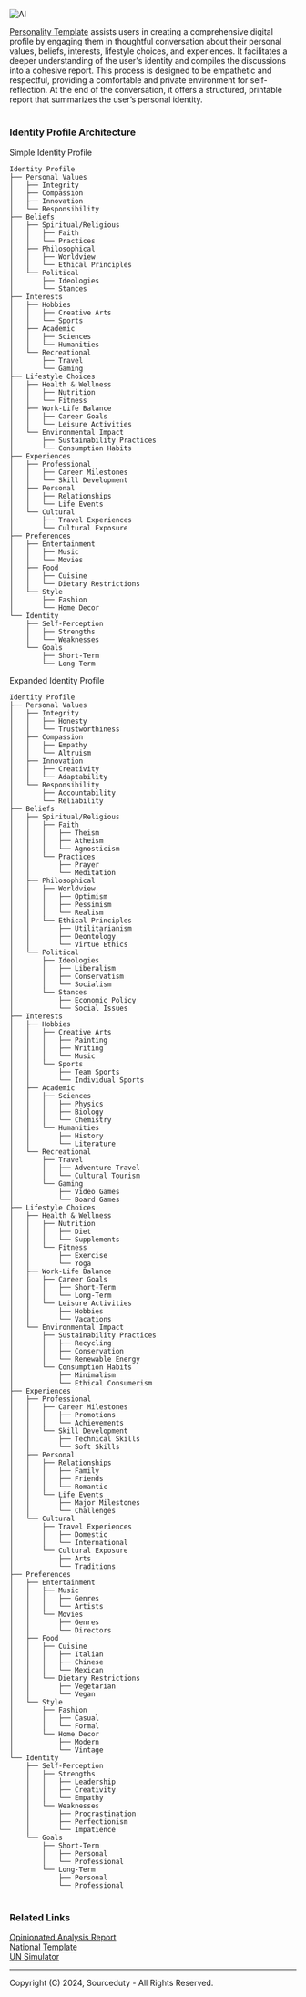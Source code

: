 ![AI](https://github.com/sourceduty/Personality/assets/123030236/fa8f30ab-3a7a-48e8-ad57-cf10c662b7db)

[Personality Template](https://chat.openai.com/g/g-SjVEuD3eZ-personality-template)  assists users in creating a comprehensive digital profile by engaging them in thoughtful conversation about their personal values, beliefs, interests, lifestyle choices, and experiences. It facilitates a deeper understanding of the user's identity and compiles the discussions into a cohesive report. This process is designed to be empathetic and respectful, providing a comfortable and private environment for self-reflection. At the end of the conversation, it offers a structured, printable report that summarizes the user’s personal identity.

#
### Identity Profile Architecture

Simple Identity Profile
```
Identity Profile
├── Personal Values
│   ├── Integrity
│   ├── Compassion
│   ├── Innovation
│   └── Responsibility
├── Beliefs
│   ├── Spiritual/Religious
│   │   ├── Faith
│   │   └── Practices
│   ├── Philosophical
│   │   ├── Worldview
│   │   └── Ethical Principles
│   └── Political
│       ├── Ideologies
│       └── Stances
├── Interests
│   ├── Hobbies
│   │   ├── Creative Arts
│   │   └── Sports
│   ├── Academic
│   │   ├── Sciences
│   │   └── Humanities
│   └── Recreational
│       ├── Travel
│       └── Gaming
├── Lifestyle Choices
│   ├── Health & Wellness
│   │   ├── Nutrition
│   │   └── Fitness
│   ├── Work-Life Balance
│   │   ├── Career Goals
│   │   └── Leisure Activities
│   └── Environmental Impact
│       ├── Sustainability Practices
│       └── Consumption Habits
├── Experiences
│   ├── Professional
│   │   ├── Career Milestones
│   │   └── Skill Development
│   ├── Personal
│   │   ├── Relationships
│   │   └── Life Events
│   └── Cultural
│       ├── Travel Experiences
│       └── Cultural Exposure
├── Preferences
│   ├── Entertainment
│   │   ├── Music
│   │   └── Movies
│   ├── Food
│   │   ├── Cuisine
│   │   └── Dietary Restrictions
│   └── Style
│       ├── Fashion
│       └── Home Decor
└── Identity
    ├── Self-Perception
    │   ├── Strengths
    │   └── Weaknesses
    └── Goals
        ├── Short-Term
        └── Long-Term
```

Expanded Identity Profile
```
Identity Profile
├── Personal Values
│   ├── Integrity
│   │   ├── Honesty
│   │   └── Trustworthiness
│   ├── Compassion
│   │   ├── Empathy
│   │   └── Altruism
│   ├── Innovation
│   │   ├── Creativity
│   │   └── Adaptability
│   └── Responsibility
│       ├── Accountability
│       └── Reliability
├── Beliefs
│   ├── Spiritual/Religious
│   │   ├── Faith
│   │   │   ├── Theism
│   │   │   ├── Atheism
│   │   │   └── Agnosticism
│   │   └── Practices
│   │       ├── Prayer
│   │       └── Meditation
│   ├── Philosophical
│   │   ├── Worldview
│   │   │   ├── Optimism
│   │   │   ├── Pessimism
│   │   │   └── Realism
│   │   └── Ethical Principles
│   │       ├── Utilitarianism
│   │       ├── Deontology
│   │       └── Virtue Ethics
│   └── Political
│       ├── Ideologies
│       │   ├── Liberalism
│       │   ├── Conservatism
│       │   └── Socialism
│       └── Stances
│           ├── Economic Policy
│           └── Social Issues
├── Interests
│   ├── Hobbies
│   │   ├── Creative Arts
│   │   │   ├── Painting
│   │   │   ├── Writing
│   │   │   └── Music
│   │   └── Sports
│   │       ├── Team Sports
│   │       └── Individual Sports
│   ├── Academic
│   │   ├── Sciences
│   │   │   ├── Physics
│   │   │   ├── Biology
│   │   │   └── Chemistry
│   │   └── Humanities
│   │       ├── History
│   │       └── Literature
│   └── Recreational
│       ├── Travel
│       │   ├── Adventure Travel
│       │   └── Cultural Tourism
│       └── Gaming
│           ├── Video Games
│           └── Board Games
├── Lifestyle Choices
│   ├── Health & Wellness
│   │   ├── Nutrition
│   │   │   ├── Diet
│   │   │   └── Supplements
│   │   └── Fitness
│   │       ├── Exercise
│   │       └── Yoga
│   ├── Work-Life Balance
│   │   ├── Career Goals
│   │   │   ├── Short-Term
│   │   │   └── Long-Term
│   │   └── Leisure Activities
│   │       ├── Hobbies
│   │       └── Vacations
│   └── Environmental Impact
│       ├── Sustainability Practices
│       │   ├── Recycling
│       │   ├── Conservation
│       │   └── Renewable Energy
│       └── Consumption Habits
│           ├── Minimalism
│           └── Ethical Consumerism
├── Experiences
│   ├── Professional
│   │   ├── Career Milestones
│   │   │   ├── Promotions
│   │   │   └── Achievements
│   │   └── Skill Development
│   │       ├── Technical Skills
│   │       └── Soft Skills
│   ├── Personal
│   │   ├── Relationships
│   │   │   ├── Family
│   │   │   ├── Friends
│   │   │   └── Romantic
│   │   └── Life Events
│   │       ├── Major Milestones
│   │       └── Challenges
│   └── Cultural
│       ├── Travel Experiences
│       │   ├── Domestic
│       │   └── International
│       └── Cultural Exposure
│           ├── Arts
│           └── Traditions
├── Preferences
│   ├── Entertainment
│   │   ├── Music
│   │   │   ├── Genres
│   │   │   └── Artists
│   │   └── Movies
│   │       ├── Genres
│   │       └── Directors
│   ├── Food
│   │   ├── Cuisine
│   │   │   ├── Italian
│   │   │   ├── Chinese
│   │   │   └── Mexican
│   │   └── Dietary Restrictions
│   │       ├── Vegetarian
│   │       └── Vegan
│   └── Style
│       ├── Fashion
│       │   ├── Casual
│       │   └── Formal
│       └── Home Decor
│           ├── Modern
│           └── Vintage
└── Identity
    ├── Self-Perception
    │   ├── Strengths
    │   │   ├── Leadership
    │   │   ├── Creativity
    │   │   └── Empathy
    │   └── Weaknesses
    │       ├── Procrastination
    │       ├── Perfectionism
    │       └── Impatience
    └── Goals
        ├── Short-Term
        │   ├── Personal
        │   └── Professional
        └── Long-Term
            ├── Personal
            └── Professional
```

#
### Related Links

[Opinionated Analysis Report](https://github.com/sourceduty/Opinionated_Analysis_Report)
<br>
[National Template](https://github.com/sourceduty/National_Template)
<br>
[UN Simulator](https://github.com/sourceduty/UN_Simulator)

***
Copyright (C) 2024, Sourceduty - All Rights Reserved.
